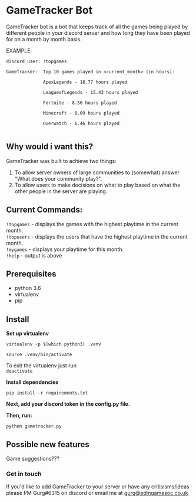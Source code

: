 # GameTracker Bot

GameTracker bot is a bot that keeps track of all the games being played by different people in your discord server and how long they 
have been played for on a month by month basis.

EXAMPLE:
```
discord_user: !topgames 

GameTracker:  Top 10 games played in <current_month> (in hours):

              ApexLegends - 18.77 hours played
              
              LeagueofLegends - 15.43 hours played
              
              Fortnite - 8.56 hours played
              
              Minecraft - 8.09 hours played
              
              Overwatch - 6.46 hours played
             
```

## Why would i want this?

GameTracker was built to achieve two things:  
1. To allow server owners of large communities to (somewhat) answer "What does your community play?".  
2. To allow users to make decisions on what to play based on what the other people in the server are playing.

## Current Commands:  
`!topgames` - displays the games with the highest playtime in the current month.    
`!topusers` - displays the users that have the highest playtime in the current month.  
`!mygames`  -  displays your playtime for this month.  
`!help` -  output is above

## Prerequisites
* python 3.6
* virtualenv
* pip

## Install


**Set up virtualenv**

`virtualenv -p $(which python3) .venv`

`source .venv/bin/activate`

 To exit the virtualenv just run  
`deactivate`
 

**Install dependencies**

`pip install -r requirements.txt`

**Next, add your discord token in the config.py file.**

**Then, run:**

`python gametracker.py`

## Possible new features

Game suggestions???

### Get in touch
If you'd like to add GameTracker to your server or have any critisisms/ideas please PM Gurg#6315 on discord or email me at gurg@edingamesoc.co.uk
